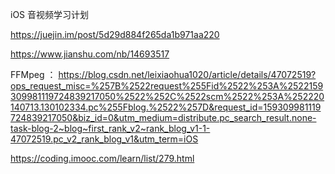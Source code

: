iOS 音视频学习计划

<https://juejin.im/post/5d29d884f265da1b971aa220>

<https://www.jianshu.com/nb/14693517>


FFMpeg ： https://blog.csdn.net/leixiaohua1020/article/details/47072519?ops_request_misc=%257B%2522request%255Fid%2522%253A%2522159309981119724839217050%2522%252C%2522scm%2522%253A%252220140713.130102334.pc%255Fblog.%2522%257D&request_id=159309981119724839217050&biz_id=0&utm_medium=distribute.pc_search_result.none-task-blog-2~blog~first_rank_v2~rank_blog_v1-1-47072519.pc_v2_rank_blog_v1&utm_term=iOS

https://coding.imooc.com/learn/list/279.html

